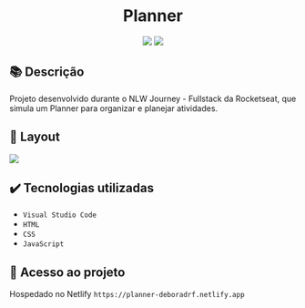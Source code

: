 <h1 align="center">Planner</h1>
<p align="center">
  <img src="https://img.shields.io/badge/STATUS-CONCLUIDO-green?style=plastic">
  <img src="https://img.shields.io/github/stars/deboradrf?style=social">
</p>

## 📚 Descrição
Projeto desenvolvido durante o NLW Journey - Fullstack da Rocketseat, que simula um Planner para organizar e planejar atividades.

## 🎨 Layout
<img src="https://github.com/user-attachments/assets/ea6f8521-d9f3-4c13-815f-b975a07d9235">

## ✔️ Tecnologias utilizadas
- ``Visual Studio Code``
- ``HTML``
- ``CSS``
- ``JavaScript``

## 📁 Acesso ao projeto
Hospedado no Netlify `https://planner-deboradrf.netlify.app`
